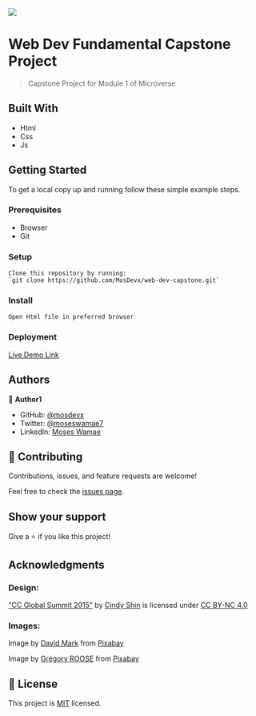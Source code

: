 ![](https://img.shields.io/badge/Microverse-blueviolet)

# Web Dev Fundamental Capstone Project

> Capstone Project for Module 1 of Microverse


## Built With

- Html
- Css
- Js



## Getting Started



To get a local copy up and running follow these simple example steps.

### Prerequisites
 - Browser
 - Git

### Setup
	Clone this repository by running: 
	`git clone https://github.com/MosDevx/web-dev-capstone.git`

### Install
	Open Html file in preferred browser

### Deployment
  [Live Demo Link](https://mosdevx.github.io/web-dev-capstone/)

## Authors

👤 **Author1**

- GitHub: [@mosdevx](https://github.com/mosdevx)
- Twitter: [@moseswamae7](https://twitter.com/moseswamae7)
- LinkedIn: [Moses Wamae](https://linkedin.com/in/moses-wamae-a13a67244)


## 🤝 Contributing

Contributions, issues, and feature requests are welcome!

Feel free to check the [issues page](../../issues/).

## Show your support

Give a ⭐️ if you like this project!

## Acknowledgments
### Design:
 ["CC Global Summit 2015"](https://www.behance.net/gallery/29845175/CC-Global-Summit-2015) by [Cindy Shin](https://www.behance.net/adagio07) is licensed under [CC BY-NC 4.0](https://creativecommons.org/licenses/by-nc/4.0/)

### Images:
 Image by [David Mark](https://pixabay.com/users/12019-12019/?utm_source=link-attribution&amp;utm_medium=referral&amp;utm_campaign=image&amp;utm_content=83519) from [Pixabay](https://pixabay.com//?utm_source=link-attribution&amp;utm_medium=referral&amp;utm_campaign=image&amp;utm_content=83519)

 Image by [Grégory ROOSE](https://pixabay.com/users/gregroose-2823595/?utm_source=link-attribution&amp;utm_medium=referral&amp;utm_campaign=image&amp;utm_content=3288119) from [Pixabay](https://pixabay.com//?utm_source=link-attribution&amp;utm_medium=referral&amp;utm_campaign=image&amp;utm_content=3288119")
## 📝 License

This project is [MIT](./LICENSE) licensed.


